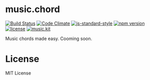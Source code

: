 # music.chord

[![Build Status](https://travis-ci.org/danigb/music.chord.svg?branch=master)](https://travis-ci.org/danigb/music.chord)
[![Code Climate](https://codeclimate.com/github/danigb/music.chord/badges/gpa.svg)](https://codeclimate.com/github/danigb/music.chord)
[![js-standard-style](https://img.shields.io/badge/code%20style-standard-brightgreen.svg?style=flat)](https://github.com/feross/standard)
[![npm version](https://img.shields.io/npm/v/music.chord.svg)](https://www.npmjs.com/package/music.chord)
[![license](https://img.shields.io/npm/l/music.chord.svg)](https://www.npmjs.com/package/music.chord)
[![music.kit](https://img.shields.io/badge/music-kit-yellow.svg)](https://github.com/danigb/music.kit)

Music chords made easy. Cooming soon.

# License

MIT License
